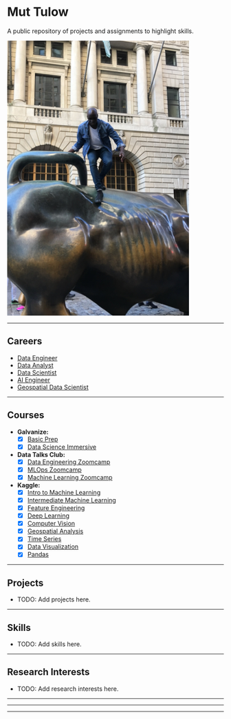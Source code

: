 # Mut Tulow
A public repository of projects and assignments to highlight skills.

![Mut Tulow](./images/IMG_1048.jpeg)

---

## Careers
- [Data Engineer](./careers/data_engineer.md)
- [Data Analyst](./careers/data_analyst.md)
- [Data Scientist](./careers/data_scientist.md)
- [AI Engineer](./careers/ai_engineer.md)
- [Geospatial Data Scientist](./careers/geospatial_data_scientist.md)

---

## Courses
- __Galvanize:__
  - [x] [Basic Prep](https://www.galvanize.com/alumni/)
  - [x] [Data Science Immersive](https://www.galvanize.com/alumni/)
- __Data Talks Club:__
  - [x] [Data Engineering Zoomcamp](https://github.com/DataTalksClub/data-engineering-zoomcamp)
  - [x] [MLOps Zoomcamp](https://github.com/DataTalksClub/mlops-zoomcamp)
  - [x] [Machine Learning Zoomcamp](https://github.com/DataTalksClub/machine-learning-zoomcamp)
- __Kaggle:__
  - [x] [Intro to Machine Learning](https://www.kaggle.com/learn/certification/muttulow/intro-to-machine-learning)
  - [x] [Intermediate Machine Learning](https://www.kaggle.com/learn/certification/muttulow/intermediate-machine-learning)
  - [x] [Feature Engineering](https://www.kaggle.com/learn/certification/muttulow/feature-engineering)
  - [x] [Deep Learning](https://www.kaggle.com/learn/certification/muttulow/intro-to-deep-learning)
  - [x] [Computer Vision](https://www.kaggle.com/learn/certification/muttulow/computer-vision)
  - [x] [Geospatial Analysis](https://www.kaggle.com/learn/certification/muttulow/geospatial-analysis)
  - [x] [Time Series](https://www.kaggle.com/learn/certification/muttulow/time-series)
  - [x] [Data Visualization](https://www.kaggle.com/learn/certification/muttulow/data-visualization)
  - [x] [Pandas](https://www.kaggle.com/learn/certification/muttulow/pandas) 

---

## Projects
- TODO: Add projects here.

---

## Skills
- TODO: Add skills here.

---

## Research Interests
- TODO: Add research interests here.

---
---
---